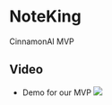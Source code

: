 # NoteKing
CinnamonAI MVP
## Video
* Demo for our MVP
[![](http://img.youtube.com/vi/-AbAIDW5g1Dg&ab_channel/0.jpg)](https://www.youtube.com/watch?v=AbAIDW5g1Dg&ab_channel=HUNG)
